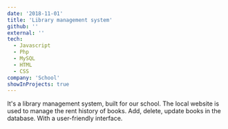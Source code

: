 ```yaml
---
date: '2018-11-01'
title: 'Library management system'
github: ''
external: ''
tech:
  - Javascript
  - Php
  - MySQL
  - HTML
  - CSS
company: 'School'
showInProjects: true
---
```


It's a library management system, built for our school. The local website is used to manage the rent history of books. Add, delete, update books in the database. With a user-friendly interface.
